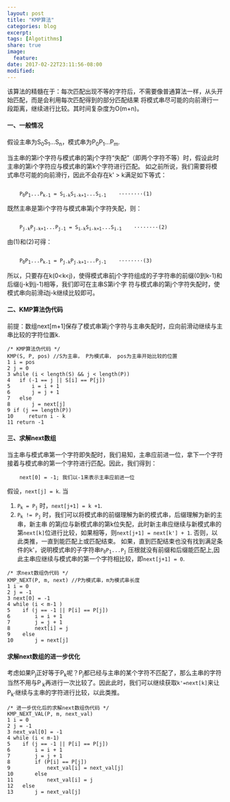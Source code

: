 ```yaml
---
layout: post
title: "KMP算法"
categories: blog
excerpt:
tags: [Algotithms]
share: true
image:
  feature:
date: 2017-02-22T23:11:56-08:00
modified: 
---
```


该算法的精髓在于：每次匹配出现不等的字符后，不需要像普通算法一样，从头开始匹配，而是会利用每次匹配得到的部分匹配结果
将模式串尽可能的向前滑行一段距离，继续进行比较。其时间复杂度为O(m+n)。

#### 一、一般情况

假设主串为S<sub>0</sub>S<sub>1</sub>...S<sub>n</sub>，模式串为P<sub>0</sub>P<sub>1</sub>...P<sub>m</sub>.

当主串的第i个字符与模式串的第j个字符“失配”（即两个字符不等）时，假设此时主串的第i个字符应与模式串的第k个字符进行匹配。
如之前所说，我们需要将模式串尽可能的向前滑行，因此不会存在k' > k满足如下等式：

<code>
    P<sub>0</sub>P<sub>1</sub>...P<sub>k-1</sub> = S<sub>i-k</sub>S<sub>i-k+1</sub>...S<sub>i-1</sub>    ········(1)
</code>

既然主串是第i个字符与模式串第j个字符失配，则：

<code>
    P<sub>j-k</sub>P<sub>j-k+1</sub>...P<sub>j-1</sub> = S<sub>i-k</sub>S<sub>i-k+1</sub>...S<sub>i-1</sub>    ········(2)
</code>

由(1)和(2)可得：

<code>
    P<sub>0</sub>P<sub>1</sub>...P<sub>k-1</sub> = P<sub>j-k</sub>P<sub>j-k+1</sub>...P<sub>j-1</sub>    ········(3)
</code>

所以，只要存在k(0<k<j)，使得模式串前j个字符组成的子字符串的前缀(0到k-1)和后缀(j-k到j-1)相等，我们即可在主串S第i个字
符与模式串的第j个字符失配时，使模式串向前滑动j-k继续比较即可。

#### 二、KMP算法伪代码

前提：数组next[m+1]保存了模式串第j个字符与主串失配时，应向前滑动继续与主串比较的字符位置k.

```
/* KMP算法伪代码 */
KMP(S, P, pos) //S为主串， P为模式串， pos为主串开始比较的位置
1 i = pos
2 j = 0
3 while (i < length(S) && j < length(P))
4   if (-1 == j || S[i] == P[j])
5       i = i + 1
6       j = j + 1
7   else
8       j = next[j]
9 if (j == length(P))
10     return i - k
11 return -1
```

#### 三、求解next数组

当主串与模式串第一个字符即失配时，我们易知，主串应前进一位，拿下一个字符接着与模式串的第一个字符进行匹配。因此，我们得到：

```
    next[0] = -1; 我们以-1来表示主串应前进一位
```

假设，`next[j] = k`. 当

1. <code>P<sub>k</sub> = P<sub>j</sub></code> 时，`next[j+1] = k +1`.
2. <code>P<sub>k</sub> != P<sub>j</sub></code> 时，我们可以将模式串的前缀理解为新的模式串，后缀理解为新的主串，新主串
的第j位与新模式串的第k位失配，此时新主串应继续与新模式串的第`next[k]`位进行比较，如果相等，则`next[j+1] = next[k'] + 1`.
否则，以此类推，一直到能匹配上或匹配结束。
如果，直到匹配结束也没有找到满足条件的k'，说明模式串的子字符串<code>P<sub>0</sub>P<sub>1</sub>...P<sub>j</sub></code>
压根就没有前缀和后缀能匹配上,因此主串应继续与模式串的第一个字符相比较，即`next[j+1] = 0`.

```
/* 求next数组伪代码 */
KMP_NEXT(P, m, next) //P为模式串，m为模式串长度
1 i = 0
2 j = -1
3 next[0] = -1
4 while (i < m-1 )
5    if (j == -1 || P[i] == P[j])
6        i = i + 1
7        j = j + 1
8        next[i] = j
9    else
10       j = next[j]
```

#### 求解next数组的进一步优化

考虑如果P<sub>j</sub>正好等于P<sub>k</sub>呢？P<sub>j</sub>都已经与主串的某个字符不匹配了，那么主串的字符当然不用与P<sub>
k</sub>再进行一次比较了。因此此时，我们可以继续获取`k'=next[k]`来让P<sub>k'</sub>继续与主串的字符进行比较，以此类推。

```
/* 进一步优化后的求解next数组伪代码 */
KMP_NEXT_VAL(P, m, next_val)
1 i = 0
2 j = -1
3 next_val[0] = -1
4 while (i < m-1)
5    if (j == -1 || P[i] == P[j])
6        i = i + 1
7        j = j + 1
8        if (P[i] == P[j])
9            next_val[i] = next_val[j]
10       else
11           next_val[i] = j
12   else
13       j = next_val[j]
```